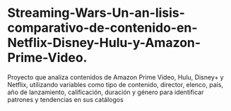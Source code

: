# Streaming-Wars-Un-an-lisis-comparativo-de-contenido-en-Netflix-Disney-Hulu-y-Amazon-Prime-Video.
Proyecto que analiza contenidos de Amazon Prime Video, Hulu, Disney+ y Netflix, utilizando variables como tipo de contenido, director, elenco, país, año de lanzamiento, calificación, duración y género para identificar patrones y tendencias en sus catálogos
